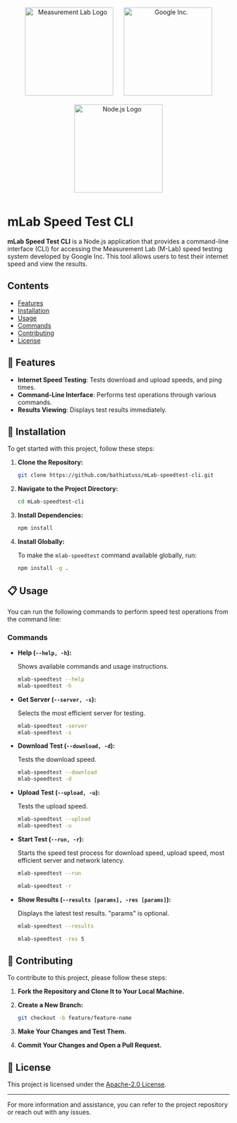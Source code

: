 <div align="center">
    <img src="https://cdn-1.webcatalog.io/catalog/m-lab-speed-test/m-lab-speed-test-icon-filled-256.webp?v=1714775025850" alt="Measurement Lab Logo" width="200" style="margin: 10px;"/>
    <img src="https://www.svgrepo.com/show/303108/google-icon-logo.svg" alt="Google Inc." width="200" style="margin: 10px;"/>
    <img src="https://nodejs.org/static/images/logo.svg" alt="Node.js Logo" width="200" style="margin: 10px;"/>
</div>

# mLab Speed Test CLI

**mLab Speed Test CLI** is a Node.js application that provides a command-line interface (CLI) for accessing the Measurement Lab (M-Lab) speed testing system developed by Google Inc. This tool allows users to test their internet speed and view the results.

## Contents

- [Features](#features)
- [Installation](#installation)
- [Usage](#usage)
- [Commands](#commands)
- [Contributing](#contributing)
- [License](#license)

## 🎉 Features

- **Internet Speed Testing**: Tests download and upload speeds, and ping times.
- **Command-Line Interface**: Performs test operations through various commands.
- **Results Viewing**: Displays test results immediately.

## 🚀 Installation

To get started with this project, follow these steps:

1. **Clone the Repository:**

   ```bash
   git clone https://github.com/bathiatuss/mLab-speedtest-cli.git
   ```

2. **Navigate to the Project Directory:**

   ```bash
   cd mLab-speedtest-cli
   ```

3. **Install Dependencies:**

   ```bash
   npm install
   ```

4. **Install Globally:**

   To make the `mlab-speedtest` command available globally, run:

   ```bash
   npm install -g .
   ```

## 📋 Usage

You can run the following commands to perform speed test operations from the command line:

### Commands

- **Help (`--help, -h`):**

  Shows available commands and usage instructions.

  ```bash
  mlab-speedtest --help
  mlab-speedtest -h
  ```

- **Get Server (`--server, -s`):**

  Selects the most efficient server for testing.

  ```bash
  mlab-speedtest -server
  mlab-speedtest -s
  ```

- **Download Test (`--download, -d`):**

  Tests the download speed.

  ```bash
  mlab-speedtest --download
  mlab-speedtest -d
  ```

- **Upload Test (`--upload, -u`):**

  Tests the upload speed.

  ```bash
  mlab-speedtest --upload
  mlab-speedtest -u
  ```

- **Start Test (`--run, -r`):**

  Starts the speed test process for download speed, upload speed, most efficient server and network latency.

  ```bash
  mlab-speedtest --run

  mlab-speedtest -r
  ```

- **Show Results (`--results [params], -res [params]`):**

  Displays the latest test results. "params" is optional.

  ```bash
  mlab-speedtest --results

  mlab-speedtest -res 5
  ```

## 👏 Contributing

To contribute to this project, please follow these steps:

1. **Fork the Repository and Clone It to Your Local Machine.**
2. **Create a New Branch:**

   ```bash
   git checkout -b feature/feature-name
   ```

3. **Make Your Changes and Test Them.**
4. **Commit Your Changes and Open a Pull Request.**

## 📄 License

This project is licensed under the [Apache-2.0 License](LICENSE).

---

For more information and assistance, you can refer to the project repository or reach out with any issues.
